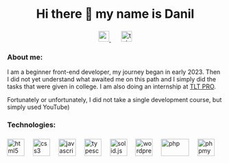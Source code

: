 <div align="center">
  <h1>Hi there 👋 my name is Danil</h1>
</div>

###

<div align="center">
  <a href="mailto:mc.mam1nmodnik@gmail.com" width="35">
    <img src="https://img.shields.io/badge/gmail-gray" alt="mail" height="25" />
  </a>
  <img width="20" />
  <a href="https://t.me/mam1nmodnik">
    <img src="https://img.shields.io/badge/telegram-gray" alt="telegram"  height="25" /> 
  </a>
</div>

###

<h3 align="left">About me:</h3>

<p align="left">
I am a beginner front-end developer, my journey began in early 2023. Then I did not yet understand what awaited me on this path and I simply did the tasks that were given in college. I am also doing an internship at <a href="https://tltpro.org/" alt="TLT PRO">TLT PRO</a>.
</p>
<p align="left"> Fortunately or unfortunately, I did not take a single development course, but simply used YouTube)</p>

###

<h3 align="left">Technologies:</h3>

###

<div align="left">
 
  <img src="https://cdn.jsdelivr.net/gh/devicons/devicon/icons/html5/html5-original.svg" height="40" alt="html5"  />
  <img width="12" />
  <img src="https://cdn.jsdelivr.net/gh/devicons/devicon/icons/css3/css3-original.svg" height="40" alt="css3"  />
  <img width="12" />
  <img src="https://cdn.jsdelivr.net/gh/devicons/devicon/icons/javascript/javascript-original.svg" height="40" alt="javascript"  />
  <img width="12" />
  <img src="https://upload.wikimedia.org/wikipedia/commons/thumb/f/f5/Typescript.svg/64px-Typescript.svg.png" height="40" alt="typescript"  />
  <img width="12" />
  <img src="https://avatars.githubusercontent.com/u/79226042?s=200&v=4" height="40" alt="solid.js"  />
  <img width="12" />
  <img src="https://skillicons.dev/icons?i=wordpress" height="40" alt="wordpress"  />
  <img width="12" />
  <img src="https://upload.wikimedia.org/wikipedia/commons/thumb/2/27/PHP-logo.svg/149px-PHP-logo.svg.png" height="40" width="65" alt="php"  />
  <img width="12" />
  <img src="https://upload.wikimedia.org/wikipedia/commons/thumb/9/95/PhpMyAdmin_logo.png/136px-PhpMyAdmin_logo.png" height="40"  alt="phpmyadmin"  />
  <img width="12" />
 
</div>

